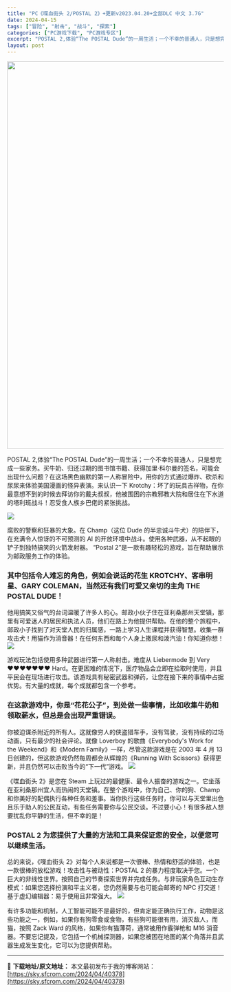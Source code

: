 ```yaml
---
title: "PC《喋血街头 2/POSTAL 2》+更新v2023.04.20+全部DLC 中文 3.7G"
date: 2024-04-15
tags: ["冒险", "射击", "战斗", "探索"]
categories: ["PC游戏下载", "PC游戏专区"]
excerpt: "POSTAL 2,体验“The POSTAL Dude”的一周生活；一个不幸的普通人，只是想完成一些家务。买牛奶、归还过期的图书馆书籍、获得加里·科尔曼的签名，可能会出现什么问题？在这场黑色幽默的第一人称冒险中，用你的方式通过爆炸、砍杀和尿尿来体验美国漫画的怪异表演。来认识一下 Krotchy：坏了&hellip;"
layout: post
---
```


<img class="size-full wp-image-40379 aligncenter" src="https://sky.sfcrom.com/wp-content/uploads/2024/04/2024041510060889.webp" alt="" width="600" height="900" />

POSTAL 2,体验“The POSTAL Dude”的一周生活；一个不幸的普通人，只是想完成一些家务。买牛奶、归还过期的图书馆书籍、获得加里·科尔曼的签名，可能会出现什么问题？在这场黑色幽默的第一人称冒险中，用你的方式通过爆炸、砍杀和尿尿来体验美国漫画的怪异表演。来认识一下 Krotchy：坏了的玩具吉祥物，在你最意想不到的时候去拜访你的戴夫叔叔，他被围困的宗教邪教大院和居住在下水道的塔利班战斗！忍受食人族乡巴佬的紧张挑战。

<img src="https://sky.sfcrom.com/wp-content/uploads/2024/04/20240415181051-c8660.jpeg" />

<span>腐败的警察和狂暴的大象。在 Champ（这位 Dude 的半忠诚斗牛犬）的陪伴下，在充满令人惊讶的不可预测的 AI 的开放环境中战斗。使用各种武器，从不起眼的铲子到独特搞笑的火箭发射器。 “Postal 2”是一款有趣轻松的游戏，旨在帮助展示为邮政服务工作的体验。</span>
<h3><span>其中包括令人难忘的角色，例如会说话的花生 KROTCHY、客串明星、GARY COLEMAN，当然还有我们可爱又亲切的主角 THE POSTAL DUDE！</span></h3>
<span>他用搞笑又俗气的台词温暖了许多人的心。邮政小伙子住在亚利桑那州天堂镇，那里有可爱迷人的居民和执法人员，他们在路上为他提供帮助。在他的整个旅程中，邮政小子找到了对天堂人民的归属感，一路上学习人生课程并获得智慧。收集一群攻击犬！用猫作为消音器！在任何东西和每个人身上撒尿和泼汽油！你知道你想！</span>

<img src="https://sky.sfcrom.com/wp-content/uploads/2024/04/20240415181055-cad40.jpeg" />

<span>游戏玩法包括使用多种武器进行第一人称射击。难度从 Liebermode 到 Very ♥♥♥♥♥♥♥ Hard。在更困难的情况下，医疗物品会立即在拾取时使用，并且平民会在现场进行攻击。该游戏具有秘密武器和弹药，让您在接下来的事情中占据优势。有大量的成就，每个成就都包含一个参考。</span>
<h3><span>在这款游戏中，你是“花花公子”，到处做一些事情，比如收集牛奶和领取薪水，但总是会出现严重错误。</span></h3>
<span>你被迫谋杀附近的所有人。这就像穷人的侠盗猎车手，没有驾驶，没有持续的过场动画，只有最少的社会评论。就像 Loverboy 的歌曲《Everybody's Work for the Weekend》和《Modern Family》一样，尽管这款游戏是在 2003 年 4 月 13 日创建的，但这款游戏仍然每周都会从辉煌的《Running With Scissors》获得更新，并且仍然可以击败当今的“下一代”游戏。</span>

<img src="https://sky.sfcrom.com/wp-content/uploads/2024/04/20240415181056-2a232.jpeg" />

<span>《喋血街头 2》是您在 Steam 上玩过的最健康、最令人振奋的游戏之一。它坐落在亚利桑那州宜人而热闹的天堂镇。在整个游戏中，你为自己、你的狗、Champ 和你美好的配偶执行各种任务和差事。当你执行这些任务时，你可以与天堂里出色且乐于助人的公民互动，有些任务需要你与公民交谈。不过要小心！有很多敌人想要扰乱你平静的生活，但不幸的是！</span>
<h3><span>POSTAL 2 为您提供了大量的方法和工具来保证您的安全，以便您可以继续生活。</span></h3>
<span>总的来说，《喋血街头 2》对每个人来说都是一次很棒、热情和舒适的体验，也是一款很棒的放松游戏！攻击性与被动性：POSTAL 2 的暴力程度取决于您。一个巨大的非线性世界。按照自己的节奏探索世界并完成任务。与非玩家角色互动生存模式：如果您选择扮演和平主义者，您仍然需要与也可能会邮寄的 NPC 打交道！基于虚幻编辑器：易于使用且非常强大。</span>

<img src="https://sky.sfcrom.com/wp-content/uploads/2024/04/20240415181057-6c3ce.jpeg" />

有许多功能和机制，人工智能可能不是最好的，但肯定能正确执行工作，动物是这些功能之一，例如，如果你有狗零食或食物，有些狗可能很有用，消灭敌人，而猫，按照 Zack Ward 的风格，如果你有猫薄荷，通常被用作霰弹枪和 M16 消音器。不要忘记提及，它包括一个机械探测器，如果您被困在地图的某个角落并且武器生成发生变化，它可以为您提供帮助。

---
📖 **下载地址/原文地址：** 本文最初发布于我的博客网站：[https://sky.sfcrom.com/2024/04/40378](https://sky.sfcrom.com/2024/04/40378)
